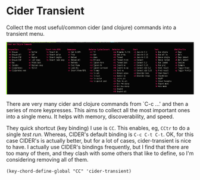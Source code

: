 # Cider Transient

Collect the most useful/common cider (and clojure) commands into a
transient menu.

![Example of cider-transient](./screenshot.png "xxx")

There are very many cider and clojure commands from `C-c ...' and then a
series of more keypresses. This aims to collect all the most important ones
into a single menu. It helps with memory, discoverability, and speed.

They quick shortcut (key binding) I use is `CC`. This enables, eg, `CCtr` to
do a single _test run_. Whereas, CIDER's default binding is `C-c C-t C-t`. OK,
for this case CIDER's is actually better, but for a lot of cases,
cider-transient is nice to have. I actually use CIDER's bindings frequently,
but I find that there are too many of them, and they clash with some others
that like to define, so I'm considering removing all of them.

    (key-chord-define-global "CC" 'cider-transient)
